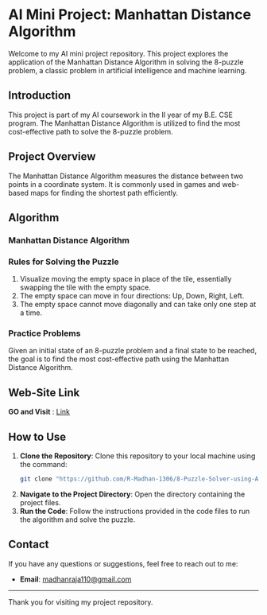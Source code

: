 # AI Mini Project: Manhattan Distance Algorithm

Welcome to my AI mini project repository. This project explores the application of the Manhattan Distance Algorithm in solving the 8-puzzle problem, a classic problem in artificial intelligence and machine learning.


## Introduction

This project is part of my AI coursework in the II year of my B.E. CSE program. The Manhattan Distance Algorithm is utilized to find the most cost-effective path to solve the 8-puzzle problem.

## Project Overview

The Manhattan Distance Algorithm measures the distance between two points in a coordinate system. It is commonly used in games and web-based maps for finding the shortest path efficiently.

## Algorithm

### Manhattan Distance Algorithm

### Rules for Solving the Puzzle

1. Visualize moving the empty space in place of the tile, essentially swapping the tile with the empty space.
2. The empty space can move in four directions: Up, Down, Right, Left.
3. The empty space cannot move diagonally and can take only one step at a time.

### Practice Problems

Given an initial state of an 8-puzzle problem and a final state to be reached, the goal is to find the most cost-effective path using the Manhattan Distance Algorithm.

## Web-Site Link

**GO and Visit** : [Link](https://r-madhan-1306.github.io/8-Puzzle-Solver-using-A-star/)

## How to Use

1. **Clone the Repository**: Clone this repository to your local machine using the command:
    ```bash
    git clone "https://github.com/R-Madhan-1306/8-Puzzle-Solver-using-A-star.git"
    ```
2. **Navigate to the Project Directory**: Open the directory containing the project files.
3. **Run the Code**: Follow the instructions provided in the code files to run the algorithm and solve the puzzle.

## Contact

If you have any questions or suggestions, feel free to reach out to me:

- **Email**: [madhanraja110@gmail.com](mailto:madhanraja110@gmail.com)


---

Thank you for visiting my project repository.
